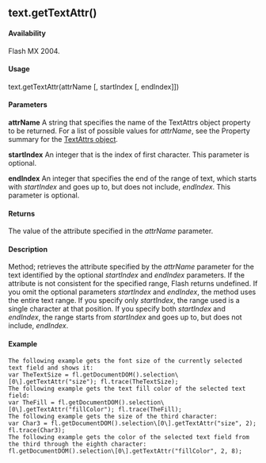 ## text.getTextAttr()

#### Availability

Flash MX 2004.

#### Usage

text.getTextAttr(attrName \[, startIndex \[, endIndex\]\])

#### Parameters

**attrName** A string that specifies the name of the TextAttrs object property to be returned. For a list of possible values for *attrName*, see the Property summary for the [TextAttrs object](#_bookmark1003).
>
**startIndex** An integer that is the index of first character. This parameter is optional.
>
**endIndex** An integer that specifies the end of the range of text, which starts with *startIndex* and goes up to, but does not include, *endIndex*. This parameter is optional.

#### Returns

The value of the attribute specified in the *attrName* parameter.

#### Description

Method; retrieves the attribute specified by the *attrName* parameter for the text identified by the optional *startIndex* and *endIndex* parameters. If the attribute is not consistent for the specified range, Flash returns undefined. If you omit the optional parameters *startIndex* and *endIndex*, the method uses the entire text range. If you specify only *startIndex*, the range used is a single character at that position. If you specify both *startIndex* and *endIndex*, the range starts from *startIndex* and goes up to, but does not include, *endIndex*.

#### Example

```
The following example gets the font size of the currently selected text field and shows it:
var TheTextSize = fl.getDocumentDOM().selection\[0\].getTextAttr("size"); fl.trace(TheTextSize);
The following example gets the text fill color of the selected text field:
var TheFill = fl.getDocumentDOM().selection\[0\].getTextAttr("fillColor"); fl.trace(TheFill);
The following example gets the size of the third character:
var Char3 = fl.getDocumentDOM().selection\[0\].getTextAttr("size", 2); fl.trace(Char3);
The following example gets the color of the selected text field from the third through the eighth character:
fl.getDocumentDOM().selection\[0\].getTextAttr("fillColor", 2, 8);

```